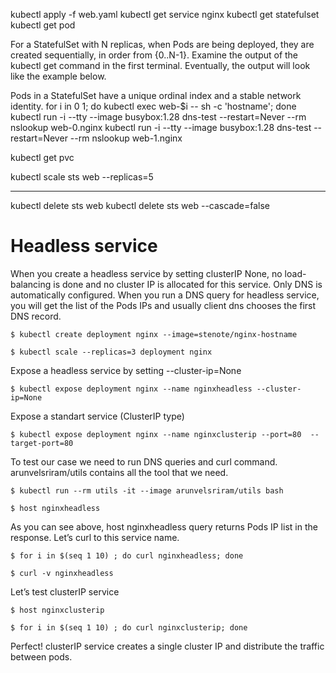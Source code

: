 kubectl apply -f web.yaml
 kubectl get service nginx
 kubectl get statefulset
 kubectl get pod

For a StatefulSet with N replicas, when Pods are being deployed, they are created sequentially, in order from {0..N-1}. Examine the output of the kubectl get command in the first terminal. Eventually, the output will look like the example below.

Pods in a StatefulSet have a unique ordinal index and a stable network identity.
for i in 0 1; do kubectl exec web-$i -- sh -c 'hostname'; done
kubectl run -i --tty --image busybox:1.28 dns-test --restart=Never --rm  nslookup web-0.nginx
kubectl run -i --tty --image busybox:1.28 dns-test --restart=Never --rm  nslookup web-1.nginx

kubectl get pvc

kubectl scale sts web --replicas=5

--- 
kubectl delete sts web
kubectl delete sts web --cascade=false

# Headless service
When you create a headless service by setting clusterIP None, no load-balancing is done and no cluster IP is allocated for this service. Only DNS is automatically configured. When you run a DNS query for headless service, you will get the list of the Pods IPs and usually client dns chooses the first DNS record.

```
$ kubectl create deployment nginx --image=stenote/nginx-hostname

$ kubectl scale --replicas=3 deployment nginx
```
Expose a headless service by setting --cluster-ip=None
```
$ kubectl expose deployment nginx --name nginxheadless --cluster-ip=None
```

Expose a standart service (ClusterIP type)
```
$ kubectl expose deployment nginx --name nginxclusterip --port=80  --target-port=80
```
To test our case we need to run DNS queries and curl command. arunvelsriram/utils contains all the tool that we need.
```
$ kubectl run --rm utils -it --image arunvelsriram/utils bash

$ host nginxheadless
```
As you can see above, host nginxheadless query returns Pods IP list in the response. Let’s curl to this service name.
```
$ for i in $(seq 1 10) ; do curl nginxheadless; done

$ curl -v nginxheadless
```

Let’s test clusterIP service
```
$ host nginxclusterip

$ for i in $(seq 1 10) ; do curl nginxclusterip; done
```
Perfect! clusterIP service creates a single cluster IP and distribute the traffic between pods.
